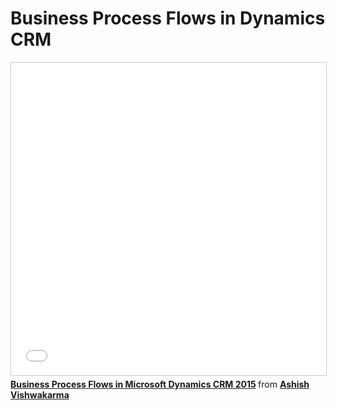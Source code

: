 # Business Process Flows in Dynamics CRM

<iframe src="//www.slideshare.net/slideshow/embed_code/key/NnFDs1n7cKP1AD" width="100%" height="500" frameborder="0" marginwidth="0" marginheight="0" scrolling="no" style="border:1px solid #CCC; border-width:1px; margin-bottom:5px; max-width: 100%;" allowfullscreen> </iframe> <div style="margin-bottom:5px"> <strong> <a href="//www.slideshare.net/AshishVishwakarma13/business-process-flows-in-microsoft-dynamics-crm-2015" title="Business Process Flows in Microsoft Dynamics CRM 2015" target="_blank">Business Process Flows in Microsoft Dynamics CRM 2015</a> </strong> from <strong><a href="https://www.slideshare.net/AshishVishwakarma13" target="_blank">Ashish Vishwakarma</a></strong> </div>